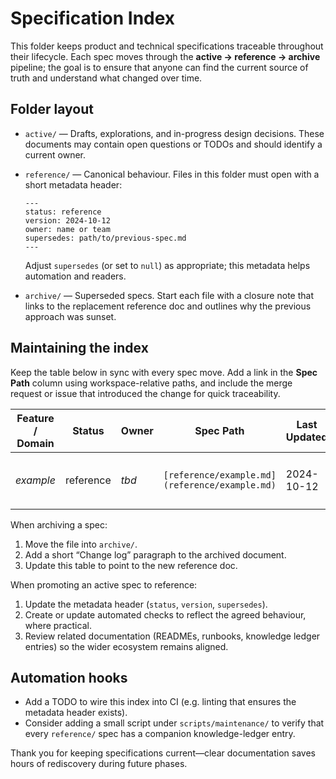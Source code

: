 # Specification Index

This folder keeps product and technical specifications traceable throughout their lifecycle. Each spec moves through the **active → reference → archive** pipeline; the goal is to ensure that anyone can find the current source of truth and understand what changed over time.

## Folder layout

- `active/` — Drafts, explorations, and in-progress design decisions. These documents may contain open questions or TODOs and should identify a current owner.
- `reference/` — Canonical behaviour. Files in this folder must open with a short metadata header:

  ```
  ---
  status: reference
  version: 2024-10-12
  owner: name or team
  supersedes: path/to/previous-spec.md
  ---
  ```

  Adjust `supersedes` (or set to `null`) as appropriate; this metadata helps automation and readers.

- `archive/` — Superseded specs. Start each file with a closure note that links to the replacement reference doc and outlines why the previous approach was sunset.

## Maintaining the index

Keep the table below in sync with every spec move. Add a link in the **Spec Path** column using workspace-relative paths, and include the merge request or issue that introduced the change for quick traceability.

| Feature / Domain | Status | Owner | Spec Path | Last Updated | Replaces / Notes |
| ---------------- | ------ | ----- | --------- | ------------ | ---------------- |
| _example_ | reference | _tbd_ | `[reference/example.md](reference/example.md)` | 2024-10-12 | Replaces `[archive/example-v1.md](archive/example-v1.md)` |

When archiving a spec:

1. Move the file into `archive/`.
2. Add a short “Change log” paragraph to the archived document.
3. Update this table to point to the new reference doc.

When promoting an active spec to reference:

1. Update the metadata header (`status`, `version`, `supersedes`).
2. Create or update automated checks to reflect the agreed behaviour, where practical.
3. Review related documentation (READMEs, runbooks, knowledge ledger entries) so the wider ecosystem remains aligned.

## Automation hooks

- Add a TODO to wire this index into CI (e.g. linting that ensures the metadata header exists).
- Consider adding a small script under `scripts/maintenance/` to verify that every `reference/` spec has a companion knowledge-ledger entry.

Thank you for keeping specifications current—clear documentation saves hours of rediscovery during future phases.
